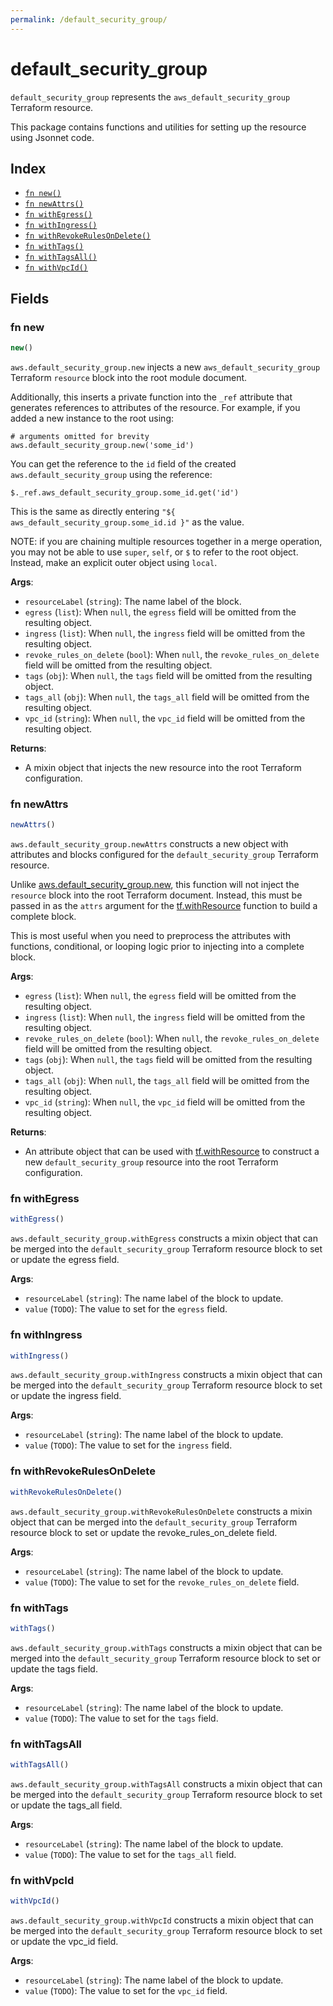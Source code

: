```yaml
---
permalink: /default_security_group/
---
```


# default_security_group

`default_security_group` represents the `aws_default_security_group` Terraform resource.



This package contains functions and utilities for setting up the resource using Jsonnet code.


## Index

* [`fn new()`](#fn-new)
* [`fn newAttrs()`](#fn-newattrs)
* [`fn withEgress()`](#fn-withegress)
* [`fn withIngress()`](#fn-withingress)
* [`fn withRevokeRulesOnDelete()`](#fn-withrevokerulesondelete)
* [`fn withTags()`](#fn-withtags)
* [`fn withTagsAll()`](#fn-withtagsall)
* [`fn withVpcId()`](#fn-withvpcid)

## Fields

### fn new

```ts
new()
```


`aws.default_security_group.new` injects a new `aws_default_security_group` Terraform `resource`
block into the root module document.

Additionally, this inserts a private function into the `_ref` attribute that generates references to attributes of the
resource. For example, if you added a new instance to the root using:

    # arguments omitted for brevity
    aws.default_security_group.new('some_id')

You can get the reference to the `id` field of the created `aws.default_security_group` using the reference:

    $._ref.aws_default_security_group.some_id.get('id')

This is the same as directly entering `"${ aws_default_security_group.some_id.id }"` as the value.

NOTE: if you are chaining multiple resources together in a merge operation, you may not be able to use `super`, `self`,
or `$` to refer to the root object. Instead, make an explicit outer object using `local`.

**Args**:
  - `resourceLabel` (`string`): The name label of the block.
  - `egress` (`list`):  When `null`, the `egress` field will be omitted from the resulting object.
  - `ingress` (`list`):  When `null`, the `ingress` field will be omitted from the resulting object.
  - `revoke_rules_on_delete` (`bool`):  When `null`, the `revoke_rules_on_delete` field will be omitted from the resulting object.
  - `tags` (`obj`):  When `null`, the `tags` field will be omitted from the resulting object.
  - `tags_all` (`obj`):  When `null`, the `tags_all` field will be omitted from the resulting object.
  - `vpc_id` (`string`):  When `null`, the `vpc_id` field will be omitted from the resulting object.

**Returns**:
- A mixin object that injects the new resource into the root Terraform configuration.


### fn newAttrs

```ts
newAttrs()
```


`aws.default_security_group.newAttrs` constructs a new object with attributes and blocks configured for the `default_security_group`
Terraform resource.

Unlike [aws.default_security_group.new](#fn-defaultsecuritygroupnew), this function will not inject the `resource`
block into the root Terraform document. Instead, this must be passed in as the `attrs` argument for the
[tf.withResource](https://github.com/tf-libsonnet/core/tree/main/docs#fn-withresource) function to build a complete block.

This is most useful when you need to preprocess the attributes with functions, conditional, or looping logic prior to
injecting into a complete block.

**Args**:
  - `egress` (`list`):  When `null`, the `egress` field will be omitted from the resulting object.
  - `ingress` (`list`):  When `null`, the `ingress` field will be omitted from the resulting object.
  - `revoke_rules_on_delete` (`bool`):  When `null`, the `revoke_rules_on_delete` field will be omitted from the resulting object.
  - `tags` (`obj`):  When `null`, the `tags` field will be omitted from the resulting object.
  - `tags_all` (`obj`):  When `null`, the `tags_all` field will be omitted from the resulting object.
  - `vpc_id` (`string`):  When `null`, the `vpc_id` field will be omitted from the resulting object.

**Returns**:
  - An attribute object that can be used with [tf.withResource](https://github.com/tf-libsonnet/core/tree/main/docs#fn-withresource) to construct a new `default_security_group` resource into the root Terraform configuration.


### fn withEgress

```ts
withEgress()
```

`aws.default_security_group.withEgress` constructs a mixin object that can be merged into the `default_security_group`
Terraform resource block to set or update the egress field.



**Args**:
  - `resourceLabel` (`string`): The name label of the block to update.
  - `value` (`TODO`): The value to set for the `egress` field.


### fn withIngress

```ts
withIngress()
```

`aws.default_security_group.withIngress` constructs a mixin object that can be merged into the `default_security_group`
Terraform resource block to set or update the ingress field.



**Args**:
  - `resourceLabel` (`string`): The name label of the block to update.
  - `value` (`TODO`): The value to set for the `ingress` field.


### fn withRevokeRulesOnDelete

```ts
withRevokeRulesOnDelete()
```

`aws.default_security_group.withRevokeRulesOnDelete` constructs a mixin object that can be merged into the `default_security_group`
Terraform resource block to set or update the revoke_rules_on_delete field.



**Args**:
  - `resourceLabel` (`string`): The name label of the block to update.
  - `value` (`TODO`): The value to set for the `revoke_rules_on_delete` field.


### fn withTags

```ts
withTags()
```

`aws.default_security_group.withTags` constructs a mixin object that can be merged into the `default_security_group`
Terraform resource block to set or update the tags field.



**Args**:
  - `resourceLabel` (`string`): The name label of the block to update.
  - `value` (`TODO`): The value to set for the `tags` field.


### fn withTagsAll

```ts
withTagsAll()
```

`aws.default_security_group.withTagsAll` constructs a mixin object that can be merged into the `default_security_group`
Terraform resource block to set or update the tags_all field.



**Args**:
  - `resourceLabel` (`string`): The name label of the block to update.
  - `value` (`TODO`): The value to set for the `tags_all` field.


### fn withVpcId

```ts
withVpcId()
```

`aws.default_security_group.withVpcId` constructs a mixin object that can be merged into the `default_security_group`
Terraform resource block to set or update the vpc_id field.



**Args**:
  - `resourceLabel` (`string`): The name label of the block to update.
  - `value` (`TODO`): The value to set for the `vpc_id` field.
